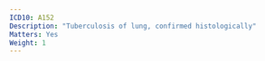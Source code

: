 ```yaml
---
ICD10: A152
Description: "Tuberculosis of lung, confirmed histologically"
Matters: Yes
Weight: 1
---
```

